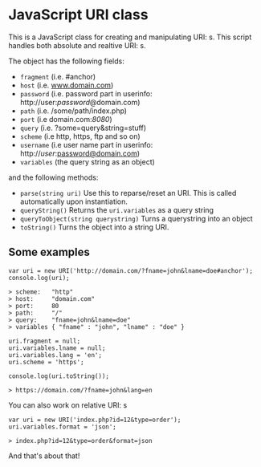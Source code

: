JavaScript URI class
====================

This is a JavaScript class for creating and manipulating URI: s. This script
handles both absolute and realtive URI: s.

The object has the following fields:

  * `fragment` (i.e. #anchor)
  * `host` (i.e. www.domain.com)
  * `password` (i.e. password part in userinfo: http://user:*password*@domain.com)
  * `path` (i.e. /some/path/index.php)
  * `port` (i.e domain.com:*8080*)
  * `query` (i.e. ?some=query&string=stuff)
  * `scheme` (i.e http, https, ftp and so on)
  * `username` (i.e user name part in userinfo: http://*user*:password@domain.com)
  * `variables` (the query string as an object)

and the following methods:

  * `parse(string uri)` Use this to reparse/reset an URI. This is called
     automatically upon instantiation.
  * `queryString()` Returns the `uri.variables` as a query string
  * `queryToObject(string querystring)` Turns a querystring into an object
  * `toString()` Turns the object into a string URI.

Some examples
-------------

    var uri = new URI('http://domain.com/?fname=john&lname=doe#anchor');
    console.log(uri);

    > scheme:   "http"
    > host:     "domain.com"
    > port:     80
    > path:     "/"
    > query:    "fname=john&lname=doe"
    > variables { "fname" : "john", "lname" : "doe" }

    uri.fragment = null;
    uri.variables.lname = null;
    uri.variables.lang = 'en';
    uri.scheme = 'https';

    console.log(uri.toString());

    > https://domain.com/?fname=john&lang=en

You can also work on relative URI: s

    var uri = new URI('index.php?id=12&type=order');
    uri.variables.format = 'json';

    > index.php?id=12&type=order&format=json

And that's about that!
